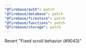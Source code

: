 ```yaml
---
"@firebase/auth": patch
"@firebase/database": patch
"@firebase/firestore": patch
"@firebase/functions": patch
"@firebase/storage": patch
---
```


Revert "Fixed scroll behavior (#9043)"
